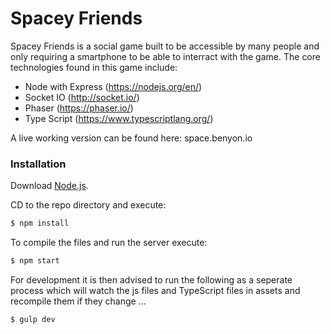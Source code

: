 # Spacey Friends

Spacey Friends is a social game built to be accessible by many people and only requiring a smartphone to be able to interract with the game. The core technologies found in this game include:
 - Node with Express (https://nodejs.org/en/)
 - Socket IO (http://socket.io/)
 - Phaser (https://phaser.io/)
 - Type Script (https://www.typescriptlang.org/)

A live working version can be found here:
space.benyon.io

### Installation

Download [Node.js](https://nodejs.org/).

CD to the repo directory and execute:
```sh
$ npm install
```

To compile the files and run the server execute:
```sh
$ npm start
```

For development it is then advised to run the following as a seperate process which will watch the js files and TypeScript files in assets and recompile them if they change ...

```sh
$ gulp dev
```
